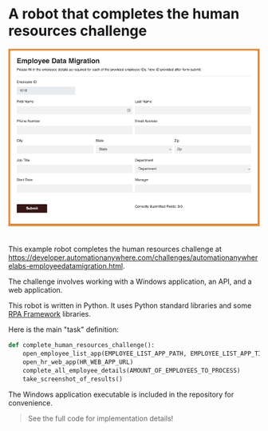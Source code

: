 # A robot that completes the human resources challenge

<img src="images/hr-web-app.png" style="margin-bottom:20px">

This example robot completes the human resources challenge at https://developer.automationanywhere.com/challenges/automationanywherelabs-employeedatamigration.html.

The challenge involves working with a Windows application, an API, and a web application.

This robot is written in Python. It uses Python standard libraries and some [RPA Framework](https://rpaframework.org/) libraries.

Here is the main "task" definition:

```py
def complete_human_resources_challenge():
    open_employee_list_app(EMPLOYEE_LIST_APP_PATH, EMPLOYEE_LIST_APP_TITLE)
    open_hr_web_app(HR_WEB_APP_URL)
    complete_all_employee_details(AMOUNT_OF_EMPLOYEES_TO_PROCESS)
    take_screenshot_of_results()
```

The Windows application executable is included in the repository for convenience.

> See the full code for implementation details!
